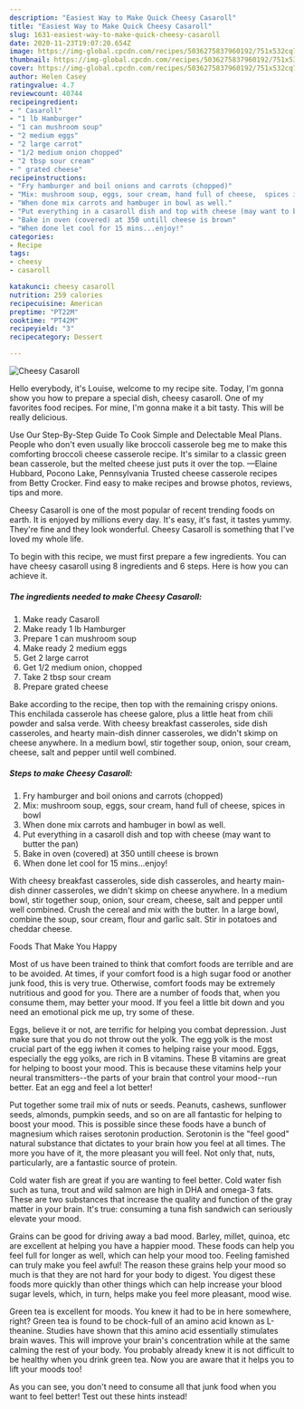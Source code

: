 ```yaml
---
description: "Easiest Way to Make Quick Cheesy Casaroll"
title: "Easiest Way to Make Quick Cheesy Casaroll"
slug: 1631-easiest-way-to-make-quick-cheesy-casaroll
date: 2020-11-23T19:07:20.654Z
image: https://img-global.cpcdn.com/recipes/5036275837960192/751x532cq70/cheesy-casaroll-recipe-main-photo.jpg
thumbnail: https://img-global.cpcdn.com/recipes/5036275837960192/751x532cq70/cheesy-casaroll-recipe-main-photo.jpg
cover: https://img-global.cpcdn.com/recipes/5036275837960192/751x532cq70/cheesy-casaroll-recipe-main-photo.jpg
author: Helen Casey
ratingvalue: 4.7
reviewcount: 40744
recipeingredient:
- " Casaroll"
- "1 lb Hamburger"
- "1 can mushroom soup"
- "2 medium eggs"
- "2 large carrot"
- "1/2 medium onion chopped"
- "2 tbsp sour cream"
- " grated cheese"
recipeinstructions:
- "Fry hamburger and boil onions and carrots (chopped)"
- "Mix: mushroom soup, eggs, sour cream, hand full of cheese,  spices in bowl"
- "When done mix carrots and hambuger in bowl as well."
- "Put everything in a casaroll dish and top with cheese (may want to butter the pan)"
- "Bake in oven (covered) at 350 untill cheese is brown"
- "When done let cool for 15 mins...enjoy!"
categories:
- Recipe
tags:
- cheesy
- casaroll

katakunci: cheesy casaroll 
nutrition: 259 calories
recipecuisine: American
preptime: "PT22M"
cooktime: "PT42M"
recipeyield: "3"
recipecategory: Dessert

---
```



![Cheesy Casaroll](https://img-global.cpcdn.com/recipes/5036275837960192/751x532cq70/cheesy-casaroll-recipe-main-photo.jpg)

Hello everybody, it's Louise, welcome to my recipe site. Today, I'm gonna show you how to prepare a special dish, cheesy casaroll. One of my favorites food recipes. For mine, I'm gonna make it a bit tasty. This will be really delicious.

Use Our Step-By-Step Guide To Cook Simple and Delectable Meal Plans. People who don&#39;t even usually like broccoli casserole beg me to make this comforting broccoli cheese casserole recipe. It&#39;s similar to a classic green bean casserole, but the melted cheese just puts it over the top. —Elaine Hubbard, Pocono Lake, Pennsylvania Trusted cheese casserole recipes from Betty Crocker. Find easy to make recipes and browse photos, reviews, tips and more.

Cheesy Casaroll is one of the most popular of recent trending foods on earth. It is enjoyed by millions every day. It's easy, it's fast, it tastes yummy. They're fine and they look wonderful. Cheesy Casaroll is something that I've loved my whole life.


To begin with this recipe, we must first prepare a few ingredients. You can have cheesy casaroll using 8 ingredients and 6 steps. Here is how you can achieve it.

<!--inarticleads1-->

##### The ingredients needed to make Cheesy Casaroll:

1. Make ready  Casaroll
1. Make ready 1 lb Hamburger
1. Prepare 1 can mushroom soup
1. Make ready 2 medium eggs
1. Get 2 large carrot
1. Get 1/2 medium onion, chopped
1. Take 2 tbsp sour cream
1. Prepare  grated cheese


Bake according to the recipe, then top with the remaining crispy onions. This enchilada casserole has cheese galore, plus a little heat from chili powder and salsa verde. With cheesy breakfast casseroles, side dish casseroles, and hearty main-dish dinner casseroles, we didn&#39;t skimp on cheese anywhere. In a medium bowl, stir together soup, onion, sour cream, cheese, salt and pepper until well combined. 

<!--inarticleads2-->

##### Steps to make Cheesy Casaroll:

1. Fry hamburger and boil onions and carrots (chopped)
1. Mix: mushroom soup, eggs, sour cream, hand full of cheese,  spices in bowl
1. When done mix carrots and hambuger in bowl as well.
1. Put everything in a casaroll dish and top with cheese (may want to butter the pan)
1. Bake in oven (covered) at 350 untill cheese is brown
1. When done let cool for 15 mins...enjoy!


With cheesy breakfast casseroles, side dish casseroles, and hearty main-dish dinner casseroles, we didn&#39;t skimp on cheese anywhere. In a medium bowl, stir together soup, onion, sour cream, cheese, salt and pepper until well combined. Crush the cereal and mix with the butter. In a large bowl, combine the soup, sour cream, flour and garlic salt. Stir in potatoes and cheddar cheese. 

Foods That Make You Happy


Most of us have been trained to think that comfort foods are terrible and are to be avoided. At times, if your comfort food is a high sugar food or another junk food, this is very true. Otherwise, comfort foods may be extremely nutritious and good for you. There are a number of foods that, when you consume them, may better your mood. If you feel a little bit down and you need an emotional pick me up, try some of these.

Eggs, believe it or not, are terrific for helping you combat depression. Just make sure that you do not throw out the yolk. The egg yolk is the most crucial part of the egg iwhen it comes to helping raise your mood. Eggs, especially the egg yolks, are rich in B vitamins. These B vitamins are great for helping to boost your mood. This is because these vitamins help your neural transmitters--the parts of your brain that control your mood--run better. Eat an egg and feel a lot better!

Put together some trail mix of nuts or seeds. Peanuts, cashews, sunflower seeds, almonds, pumpkin seeds, and so on are all fantastic for helping to boost your mood. This is possible since these foods have a bunch of magnesium which raises serotonin production. Serotonin is the "feel good" natural substance that dictates to your brain how you feel at all times. The more you have of it, the more pleasant you will feel. Not only that, nuts, particularly, are a fantastic source of protein.

Cold water fish are great if you are wanting to feel better. Cold water fish such as tuna, trout and wild salmon are high in DHA and omega-3 fats. These are two substances that increase the quality and function of the gray matter in your brain. It's true: consuming a tuna fish sandwich can seriously elevate your mood. 

Grains can be good for driving away a bad mood. Barley, millet, quinoa, etc are excellent at helping you have a happier mood. These foods can help you feel full for longer as well, which can help your mood too. Feeling famished can truly make you feel awful! The reason these grains help your mood so much is that they are not hard for your body to digest. You digest these foods more quickly than other things which can help increase your blood sugar levels, which, in turn, helps make you feel more pleasant, mood wise.

Green tea is excellent for moods. You knew it had to be in here somewhere, right? Green tea is found to be chock-full of an amino acid known as L-theanine. Studies have shown that this amino acid essentially stimulates brain waves. This will improve your brain's concentration while at the same calming the rest of your body. You probably already knew it is not difficult to be healthy when you drink green tea. Now you are aware that it helps you to lift your moods too!

As you can see, you don't need to consume all that junk food when you want to feel better! Test out  these hints  instead!

